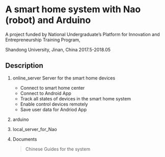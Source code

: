 # A smart home system with Nao (robot) and Arduino

A project funded by National Undergraduate’s Platform for Innovation and Entrepreneurship Training Program,

Shandong University, Jinan, China 2017.5-2018.05 

## Description

1. online_server
Server for the smart home devices
   - Connect to smart home center
   - Connect to Android App
   - Track all states of devices in the smart home system 
   - Enable control devices remotely
   - Save user data for Andriod App 

2. arduino 
3. local_server_for_Nao
4. Documents
    >Chinese Guides for the system
